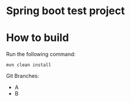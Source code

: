 # Spring boot test project

# How to build 

Run the following command:

```
mvn clean install
```

Git Branches:
- A
- B
